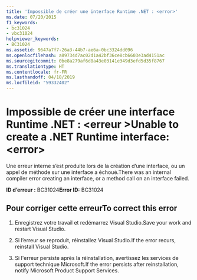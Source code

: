 ```yaml
---
title: 'Impossible de créer une interface Runtime .NET : <error>'
ms.date: 07/20/2015
f1_keywords:
- bc31024
- vbc31024
helpviewer_keywords:
- BC31024
ms.assetid: 9647a7f7-26a3-44b7-ae6a-0bc3324dd096
ms.openlocfilehash: a89734d7ac02d1a42bf36ce8cb6603e3ad4151ac
ms.sourcegitcommit: 0be8a279af6d8a43e03141e349d3efd5d35f8767
ms.translationtype: HT
ms.contentlocale: fr-FR
ms.lasthandoff: 04/18/2019
ms.locfileid: "59332402"
---
```

# <a name="unable-to-create-a-net-runtime-interface-error"></a><span data-ttu-id="ffa2d-102">Impossible de créer une interface Runtime .NET : \<erreur ></span><span class="sxs-lookup"><span data-stu-id="ffa2d-102">Unable to create a .NET Runtime interface: \<error></span></span>
<span data-ttu-id="ffa2d-103">Une erreur interne s’est produite lors de la création d’une interface, ou un appel de méthode sur une interface a échoué.</span><span class="sxs-lookup"><span data-stu-id="ffa2d-103">There was an internal compiler error creating an interface, or a method call on an interface failed.</span></span>  
  
 <span data-ttu-id="ffa2d-104">**ID d’erreur :** BC31024</span><span class="sxs-lookup"><span data-stu-id="ffa2d-104">**Error ID:** BC31024</span></span>  
  
## <a name="to-correct-this-error"></a><span data-ttu-id="ffa2d-105">Pour corriger cette erreur</span><span class="sxs-lookup"><span data-stu-id="ffa2d-105">To correct this error</span></span>  
  
1. <span data-ttu-id="ffa2d-106">Enregistrez votre travail et redémarrez Visual Studio.</span><span class="sxs-lookup"><span data-stu-id="ffa2d-106">Save your work and restart Visual Studio.</span></span>  
  
2. <span data-ttu-id="ffa2d-107">Si l’erreur se reproduit, réinstallez Visual Studio.</span><span class="sxs-lookup"><span data-stu-id="ffa2d-107">If the error recurs, reinstall Visual Studio.</span></span>  
  
3. <span data-ttu-id="ffa2d-108">Si l'erreur persiste après la réinstallation, avertissez les services de support technique Microsoft.</span><span class="sxs-lookup"><span data-stu-id="ffa2d-108">If the error persists after reinstallation, notify Microsoft Product Support Services.</span></span>  
